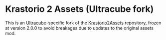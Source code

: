 # Krastorio 2 Assets (Ultracube fork)

This is an [Ultracube](https://github.com/grandseiken/factorio-ultracube)-specific fork of the [Krastorio2Assets](https://github.com/raiguard/Krastorio2Assets) repository, frozen at version 2.0.0 to avoid breakages due to updates to the original assets mod.
